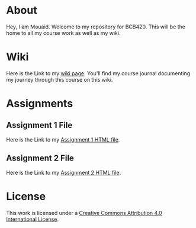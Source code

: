 # About

Hey, I am Mouaid. Welcome to my repository for BCB420. This will be the home to all my course work as well as my wiki.

# Wiki

Here is the Link to my [wiki page](https://github.com/bcb420-2024/Mouaid_Alim/wiki). You'll find my course journal documenting my journey through this course on this wiki. 

# Assignments

## Assignment 1 File
Here is the Link to my [Assignment 1 HTML file](https://github.com/bcb420-2024/Mouaid_Alim/blob/main/Assignment%201/assignment-1.html).

## Assignment 2 File
Here is the Link to my [Assignment 2 HTML file](https://github.com/bcb420-2024/Mouaid_Alim/blob/main/Assignment%202/assignment-2.html).

# License

This work is licensed under a [Creative Commons Attribution 4.0 International License](https://creativecommons.org/licenses/by/4.0/).
